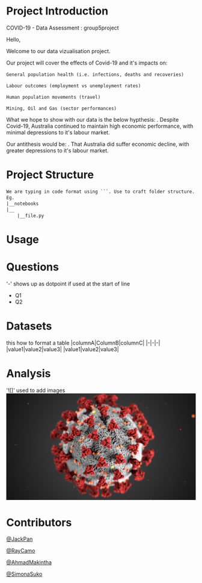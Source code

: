 # Project Introduction
 COVID-19 - Data Assessment : group5project
 
Hello, 

Welcome to our data vizualisation project. 

Our project will cover the effects of Covid-19 and it's impacts on: 

```
General population health (i.e. infections, deaths and recoveries)
```

```
Labour outcomes (employment vs unemployment rates) 
```

```
Human population movements (travel)
```

```
Mining, Oil and Gas (sector performances)
```


What we hope to show with our data is the below hypthesis: 
. Despite Covid-19, Australia continued to maintain high economic performance, with minimal depressions to it's labour market.

Our antithesis would be: 
. That Australia did suffer economic decline, with greater depressions to it's labour market. 


# Project Structure
```
We are typing in code format using ```. Use to craft folder structure. Eg.
|__notebooks
|__
    |__file.py
```
# Usage

# Questions
'-' shows up as dotpoint if used at the start of line
- Q1
- Q2
# Datasets
this how to format a table
|columnA|ColumnB|columnC|
|-|-|-|
|value1|value2|value3|
|value1|value2|value3|


# Analysis
'![]' used to add images
![Corona Image](Resources/covid_image.png)
# Contributors
[@JackPan](https://www.github.com/jackxinpan)

[@RayCamo](https://github.com/rfcamo)

[@AhmadMakintha](https://github.com/makintha)

[@SimonaSuko](https://github.com/simonasuko)
